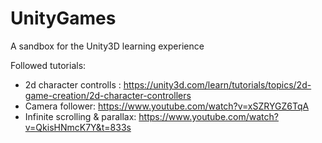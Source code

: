 # UnityGames
A sandbox for the Unity3D learning experience

Followed tutorials:
 - 2d character controlls : https://unity3d.com/learn/tutorials/topics/2d-game-creation/2d-character-controllers
 - Camera follower: https://www.youtube.com/watch?v=xSZRYGZ6TqA
 - Infinite scrolling & parallax: https://www.youtube.com/watch?v=QkisHNmcK7Y&t=833s